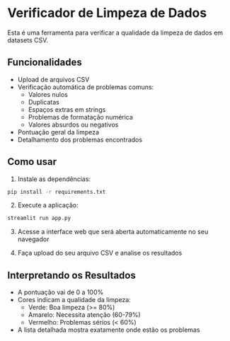 # Verificador de Limpeza de Dados

Esta é uma ferramenta para verificar a qualidade da limpeza de dados em datasets CSV.

## Funcionalidades

- Upload de arquivos CSV
- Verificação automática de problemas comuns:
  - Valores nulos
  - Duplicatas
  - Espaços extras em strings
  - Problemas de formatação numérica
  - Valores absurdos ou negativos
- Pontuação geral da limpeza
- Detalhamento dos problemas encontrados

## Como usar

1. Instale as dependências:
```bash
pip install -r requirements.txt
```

2. Execute a aplicação:
```bash
streamlit run app.py
```

3. Acesse a interface web que será aberta automaticamente no seu navegador

4. Faça upload do seu arquivo CSV e analise os resultados

## Interpretando os Resultados

- A pontuação vai de 0 a 100%
- Cores indicam a qualidade da limpeza:
  - Verde: Boa limpeza (>= 80%)
  - Amarelo: Necessita atenção (60-79%)
  - Vermelho: Problemas sérios (< 60%)
- A lista detalhada mostra exatamente onde estão os problemas